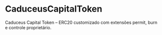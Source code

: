# CaduceusCapitalToken
Caduceus Capital Token – ERC20 customizado com extensões permit, burn e controle proprietário.
